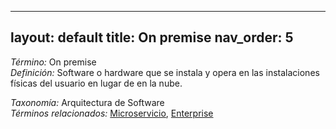 
---
layout: default
title: On premise
nav_order: 5
---

*Término:* On premise  
*Definición:* Software o hardware que se instala y opera en las instalaciones físicas del usuario en lugar de en la nube.

*Taxonomía:* Arquitectura de Software  
*Términos relacionados:* [Microservicio](https://maleniski.github.io/diccionario-angl-tec-mx/docs/alfabeticamente/M/microservicio/), [Enterprise](https://maleniski.github.io/diccionario-angl-tec-mx/docs/alfabeticamente/E/enterprise/)
